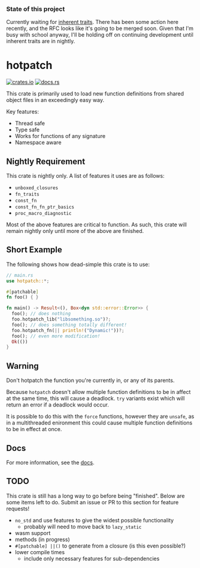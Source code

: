 ### State of this project
Currently waiting for [inherent traits](https://github.com/rust-lang/rfcs/pull/2375). There has been some action here recently, and the RFC looks like it's going to be merged soon. Given that I'm busy with school anyway, I'll be holding off on continuing development until inherent traits are in nightly.

# hotpatch
[![crates.io](https://img.shields.io/crates/v/hotpatch.svg)](https://crates.io/crates/hotpatch)
[![docs.rs](https://docs.rs/hotpatch/badge.svg)](https://docs.rs/hotpatch)

This crate is primarily used to load new function definitions from shared
object files in an exceedingly easy way.

Key features:
- Thread safe
- Type safe
- Works for functions of any signature
- Namespace aware

## Nightly Requirement
This crate is nightly only. A list of features it uses are as follows:
- `unboxed_closures`
- `fn_traits`
- `const_fn`
- `const_fn_fn_ptr_basics`
- `proc_macro_diagnostic`

Most of the above features are critical to function. As such, this crate will remain nightly only until more of the above are finished.

## Short Example
The following shows how
dead-simple this crate is to use:
```rust
// main.rs
use hotpatch::*;

#[patchable]
fn foo() { }

fn main() -> Result<(), Box<dyn std::error::Error>> {
  foo(); // does nothing
  foo.hotpatch_lib("libsomething.so")?;
  foo(); // does something totally different!
  foo.hotpatch_fn(|| println!("Dynamic!"))?;
  foo(); // even more modification!
  Ok(())
}
```

## Warning
Don't hotpatch the function you're currently in, or any of its parents.

Because `hotpatch` doesn't allow multiple function definitions to be in
affect at the same time, this will cause a deadlock. `try` variants
exist which will return an error if a deadlock would occur.

It is possible to do this with the `force` functions, however they are
`unsafe`, as in a multithreaded enironment this could cause multiple
function definitions to be in effect at once.

## Docs
For more information, see the [docs](https://docs.rs/hotpatch).


## TODO
This crate is still has a long way to go before being "finished". Below are some items left to do. Submit an issue or PR to this section for feature requests!  
- `no_std` and use features to give the widest possible functionality
  - probably will need to move back to `lazy_static`
- wasm support
- methods (in progress)
- `#[patchable] ||()` to generate from a closure (is this even possible?)
- lower compile times
  - include only necessary features for sub-dependencies
